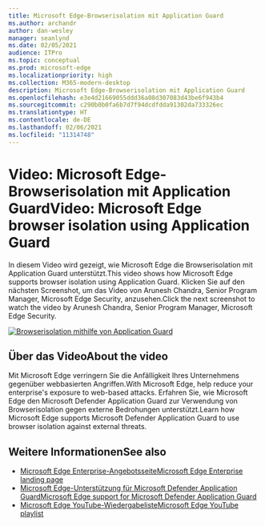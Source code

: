 ```yaml
---
title: Microsoft Edge-Browserisolation mit Application Guard
ms.author: archandr
author: dan-wesley
manager: seanlynd
ms.date: 02/05/2021
audience: ITPro
ms.topic: conceptual
ms.prod: microsoft-edge
ms.localizationpriority: high
ms.collection: M365-modern-desktop
description: Microsoft Edge-Browserisolation mit Application Guard
ms.openlocfilehash: e3e4d21669055ddd36a08d307083d43be6f943b4
ms.sourcegitcommit: c290b0b0fa6b7d7f94dcdfdda91302da733326ec
ms.translationtype: HT
ms.contentlocale: de-DE
ms.lasthandoff: 02/06/2021
ms.locfileid: "11314748"
---
```

# <span data-ttu-id="aadf1-103">Video: Microsoft Edge-Browserisolation mit Application Guard</span><span class="sxs-lookup"><span data-stu-id="aadf1-103">Video: Microsoft Edge browser isolation using Application Guard</span></span>

<span data-ttu-id="aadf1-104">In diesem Video wird gezeigt, wie Microsoft Edge die Browserisolation mit Application Guard unterstützt.</span><span class="sxs-lookup"><span data-stu-id="aadf1-104">This video shows how Microsoft Edge supports browser isolation using Application Guard.</span></span> <span data-ttu-id="aadf1-105">Klicken Sie auf den nächsten Screenshot, um das Video von Arunesh Chandra, Senior Program Manager, Microsoft Edge Security, anzusehen.</span><span class="sxs-lookup"><span data-stu-id="aadf1-105">Click the next screenshot to watch the video by Arunesh Chandra, Senior Program Manager, Microsoft Edge Security.</span></span>

[![Browserisolation mithilfe von Application Guard]( media/microsoft-edge-video-security-application-guard/0.png)](http://www.youtube.com/watch?v=zQjaRqNXMqw "Browser isolation using Application Guard")

## <span data-ttu-id="aadf1-107">Über das Video</span><span class="sxs-lookup"><span data-stu-id="aadf1-107">About the video</span></span>

<span data-ttu-id="aadf1-108">Mit Microsoft Edge verringern Sie die Anfälligkeit Ihres Unternehmens gegenüber webbasierten Angriffen.</span><span class="sxs-lookup"><span data-stu-id="aadf1-108">With Microsoft Edge, help reduce your enterprise's exposure to web-based attacks.</span></span> <span data-ttu-id="aadf1-109">Erfahren Sie, wie Microsoft Edge den Microsoft Defender Application Guard zur Verwendung von Browserisolation gegen externe Bedrohungen unterstützt.</span><span class="sxs-lookup"><span data-stu-id="aadf1-109">Learn how Microsoft Edge supports Microsoft Defender Application Guard to use browser isolation against external threats.</span></span>

## <span data-ttu-id="aadf1-110">Weitere Informationen</span><span class="sxs-lookup"><span data-stu-id="aadf1-110">See also</span></span>

- [<span data-ttu-id="aadf1-111">Microsoft Edge Enterprise-Angebotsseite</span><span class="sxs-lookup"><span data-stu-id="aadf1-111">Microsoft Edge Enterprise landing page</span></span>](https://aka.ms/EdgeEnterprise)
- [<span data-ttu-id="aadf1-112">Microsoft Edge-Unterstützung für Microsoft Defender Application Guard</span><span class="sxs-lookup"><span data-stu-id="aadf1-112">Microsoft Edge support for Microsoft Defender Application Guard</span></span>](microsoft-edge-security-windows-defender-application-guard.md)
- [<span data-ttu-id="aadf1-113">Microsoft Edge YouTube-Wiedergabeliste</span><span class="sxs-lookup"><span data-stu-id="aadf1-113">Microsoft Edge YouTube playlist</span></span>](https://www.youtube.com/playlist?list=PLXtHYVsvn_b-uXh1tMeYpT-0iD8tD3tFy)